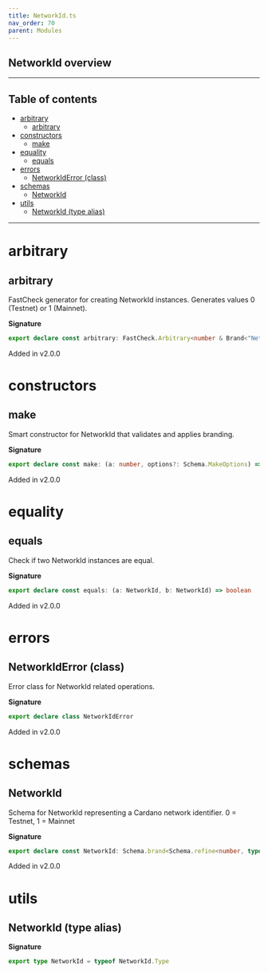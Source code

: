 ```yaml
---
title: NetworkId.ts
nav_order: 70
parent: Modules
---
```


## NetworkId overview

---

<h2 class="text-delta">Table of contents</h2>

- [arbitrary](#arbitrary)
  - [arbitrary](#arbitrary-1)
- [constructors](#constructors)
  - [make](#make)
- [equality](#equality)
  - [equals](#equals)
- [errors](#errors)
  - [NetworkIdError (class)](#networkiderror-class)
- [schemas](#schemas)
  - [NetworkId](#networkid)
- [utils](#utils)
  - [NetworkId (type alias)](#networkid-type-alias)

---

# arbitrary

## arbitrary

FastCheck generator for creating NetworkId instances.
Generates values 0 (Testnet) or 1 (Mainnet).

**Signature**

```ts
export declare const arbitrary: FastCheck.Arbitrary<number & Brand<"NetworkId">>
```

Added in v2.0.0

# constructors

## make

Smart constructor for NetworkId that validates and applies branding.

**Signature**

```ts
export declare const make: (a: number, options?: Schema.MakeOptions) => number & Brand<"NetworkId">
```

Added in v2.0.0

# equality

## equals

Check if two NetworkId instances are equal.

**Signature**

```ts
export declare const equals: (a: NetworkId, b: NetworkId) => boolean
```

Added in v2.0.0

# errors

## NetworkIdError (class)

Error class for NetworkId related operations.

**Signature**

```ts
export declare class NetworkIdError
```

Added in v2.0.0

# schemas

## NetworkId

Schema for NetworkId representing a Cardano network identifier.
0 = Testnet, 1 = Mainnet

**Signature**

```ts
export declare const NetworkId: Schema.brand<Schema.refine<number, typeof Schema.NonNegative>, "NetworkId">
```

Added in v2.0.0

# utils

## NetworkId (type alias)

**Signature**

```ts
export type NetworkId = typeof NetworkId.Type
```
